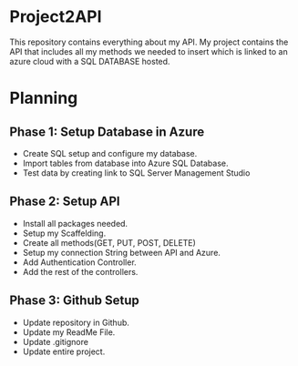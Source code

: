 # Project2API
This repository contains everything about my API. My project contains the API that includes all my methods we needed to insert which is linked to an azure cloud with a SQL DATABASE hosted.

# Planning
## Phase 1: Setup Database in Azure
- Create SQL setup and configure my database.
- Import tables from database into Azure SQL Database.
- Test data by creating link to SQL Server Management Studio

## Phase 2: Setup API
- Install all packages needed.
- Setup my Scaffelding.
- Create all methods(GET, PUT, POST, DELETE)
- Setup my connection String between API and Azure.
- Add Authentication Controller.
- Add the rest of the controllers.

## Phase 3: Github Setup
- Update repository in Github.
- Update my ReadMe File.
- Update .gitignore
- Update entire project.
